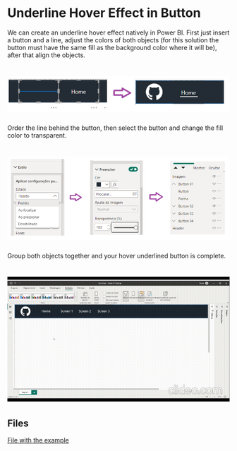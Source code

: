 # Underline Hover Effect in Button

We can create an underline hover effect natively in Power BI. First just insert a button and a line, adjust the colors of both objects (for this solution the button must have the same fill as the background color where it will be), after that align the objects.
<h1 align="left">
  <img src="assets/images/Button_Underlined_HoverEffect_image01.png"/>
</h1>

Order the line behind the button, then select the button and change the fill color to transparent.
<h1 align="left">
  <img src="assets/images/Button_Underlined_HoverEffect_image02.png"/>
</h1>

Group both objects together and your hover underlined button is complete.
<h1 align="left">
  <img src="assets/gifs/Button_Underlined_HoverEffect_gif01.gif"/>
</h1>

## Files
[File with the example](https://www.youtube.com/watch?v=6hPgIJBX5ew)

